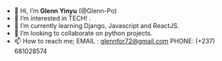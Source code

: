 - 👋 Hi, I’m **Glenn Yinyu** (@Glenn-Po)
- 👀 I’m interested in TECH! .
- 🌱 I’m currently learning Django, Javascript and ReactJS.
- 💞️ I’m looking to collaborate on python projects.
- 📫 How to reach me; EMAIL : glennfor72@gmail.com   PHONE: (+237) 681028574

<!---
Glenn-Po/Glenn-Po is a ✨ special ✨ repository because its `README.md` (this file) appears on your GitHub profile.
You can click the Preview link to take a look at your changes.
--->
